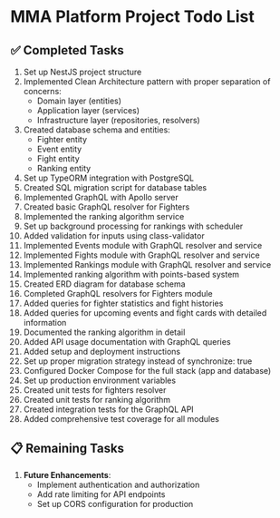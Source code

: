 # MMA Platform Project Todo List

## ✅ Completed Tasks

1. Set up NestJS project structure
2. Implemented Clean Architecture pattern with proper separation of concerns:
   - Domain layer (entities)
   - Application layer (services)
   - Infrastructure layer (repositories, resolvers)
3. Created database schema and entities:
   - Fighter entity
   - Event entity
   - Fight entity
   - Ranking entity
4. Set up TypeORM integration with PostgreSQL
5. Created SQL migration script for database tables
6. Implemented GraphQL with Apollo server
7. Created basic GraphQL resolver for Fighters
8. Implemented the ranking algorithm service
9. Set up background processing for rankings with scheduler
10. Added validation for inputs using class-validator
11. Implemented Events module with GraphQL resolver and service
12. Implemented Fights module with GraphQL resolver and service
13. Implemented Rankings module with GraphQL resolver and service
14. Implemented ranking algorithm with points-based system
15. Created ERD diagram for database schema
16. Completed GraphQL resolvers for Fighters module
17. Added queries for fighter statistics and fight histories
18. Added queries for upcoming events and fight cards with detailed information
19. Documented the ranking algorithm in detail
20. Added API usage documentation with GraphQL queries
21. Added setup and deployment instructions
22. Set up proper migration strategy instead of synchronize: true
23. Configured Docker Compose for the full stack (app and database)
24. Set up production environment variables
25. Created unit tests for fighters resolver
26. Created unit tests for ranking algorithm
27. Created integration tests for the GraphQL API
28. Added comprehensive test coverage for all modules

## 📋 Remaining Tasks

1. **Future Enhancements**:
   - Implement authentication and authorization
   - Add rate limiting for API endpoints
   - Set up CORS configuration for production